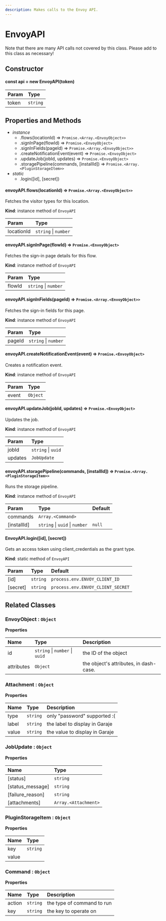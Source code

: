 ```yaml
---
description: Makes calls to the Envoy API.
---
```


# EnvoyAPI

Note that there are many API calls not covered by this class. Please add to this class as necessary!

## Constructor

#### const api = new EnvoyAPI\(token\)

| Param | Type |
| :--- | :--- |
| token | `string` |

## Properties and Methods

* _instance_
  * .flows\(locationId\) ⇒ `Promise.<Array.<EnvoyObject>>`
  * .signInPage\(flowId\) ⇒ `Promise.<EnvoyObject>`
  * .signInFields\(pageId\) ⇒ `Promise.<Array.<EnvoyObject>>`
  * .createNotificationEvent\(event\) ⇒ `Promise.<EnvoyObject>`
  * .updateJob\(jobId, updates\) ⇒ `Promise.<EnvoyObject>`
  * .storagePipeline\(commands, \[installId\]\) ⇒ `Promise.<Array.<PluginStorageItem>>`
* _static_
  * .login\(\[id\], \[secret\]\)

#### envoyAPI.flows\(locationId\) ⇒ `Promise.<Array.<EnvoyObject>>`

Fetches the visitor types for this location.

**Kind**: instance method of `EnvoyAPI`

| Param | Type |
| :--- | :--- |
| locationId | `string` \| `number` |

#### envoyAPI.signInPage\(flowId\) ⇒ `Promise.<EnvoyObject>`

Fetches the sign-in page details for this flow.

**Kind**: instance method of `EnvoyAPI`

| Param | Type |
| :--- | :--- |
| flowId | `string` \| `number` |

#### envoyAPI.signInFields\(pageId\) ⇒ `Promise.<Array.<EnvoyObject>>`

Fetches the sign-in fields for this page.

**Kind**: instance method of `EnvoyAPI`

| Param | Type |
| :--- | :--- |
| pageId | `string` \| `number` |

#### envoyAPI.createNotificationEvent\(event\) ⇒ `Promise.<EnvoyObject>`

Creates a notification event.

**Kind**: instance method of `EnvoyAPI`

| Param | Type |
| :--- | :--- |
| event | `Object` |

#### envoyAPI.updateJob\(jobId, updates\) ⇒ `Promise.<EnvoyObject>`

Updates the job.

**Kind**: instance method of `EnvoyAPI`

| Param | Type |
| :--- | :--- |
| jobId | `string` \| `uuid` |
| updates | `JobUpdate` |

#### envoyAPI.storagePipeline\(commands, \[installId\]\) ⇒ `Promise.<Array.<PluginStorageItem>>`

Runs the storage pipeline.

**Kind**: instance method of `EnvoyAPI`

| Param | Type | Default |
| :--- | :--- | :--- |
| commands | `Array.<Command>` |  |
| \[installId\] | `string` \| `uuid` \| `number` | `null` |

#### EnvoyAPI.login\(\[id\], \[secret\]\)

Gets an access token using client\_credentials as the grant type.

**Kind**: static method of `EnvoyAPI`

| Param | Type | Default |
| :--- | :--- | :--- |
| \[id\] | `string` | `process.env.ENVOY_CLIENT_ID` |
| \[secret\] | `string` | `process.env.ENVOY_CLIENT_SECRET` |

## Related Classes

### EnvoyObject : `Object`

**Properties**

| Name | Type | Description |
| :--- | :--- | :--- |
| id | `string` \| `number` \| `uuid` | the ID of the object |
| attributes | `Object` | the object's attributes, in dash-case. |

### Attachment : `Object`

**Properties**

| Name | Type | Description |
| :--- | :--- | :--- |
| type | `string` | only "password" supported :\( |
| label | `string` | the label to display in Garaje |
| value | `string` | the value to display in Garaje |

### JobUpdate : `Object`

**Properties**

| Name | Type |
| :--- | :--- |
| \[status\] | `string` |
| \[status\_message\] | `string` |
| \[failure\_reason\] | `string` |
| \[attachments\] | `Array.<Attachment>` |

### PluginStorageItem : `Object`

**Properties**

| Name | Type |
| :--- | :--- |
| key | `string` |
| value |  |

### Command : `Object`

**Properties**

| Name | Type | Description |
| :--- | :--- | :--- |
| action | `string` | the type of command to run |
| key | `string` | the key to operate on |
